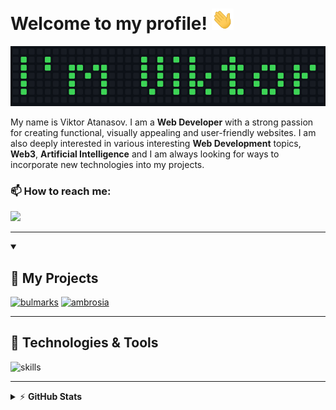 # Welcome to my profile! <img src="https://raw.githubusercontent.com/ViktorAtanasof/ViktorAtanasof/main/images/welcome.gif" width="35"/>

![Name](https://raw.githubusercontent.com/ViktorAtanasof/ViktorAtanasof/main/images/my-name.png)

My name is Viktor Atanasov. I am a **Web Developer** with a strong passion for creating functional, visually appealing and user-friendly websites. I am also deeply interested in various interesting **Web Development** topics, **Web3**, **Artificial Intelligence** and I am always looking for ways to incorporate new technologies into my projects.

### 📫 How to reach me:
<a href="https://www.linkedin.com/in/viktor-atanasov-profile/"><img src="https://img.shields.io/badge/Viktor Atanasov-%230077B5.svg?&style=for-the-badge&logo=linkedin&logoColor=white" ></a> 

---

<details open> 
  <summary><h2>📘 My Projects</h2></summary>
  
  <p align="left">
    <a href="https://github.com/ViktorAtanasof/bulmarks"><img width="385" src="https://github-readme-stats-git-masterrstaa-rickstaa.vercel.app/api/pin/?username=ViktorAtanasof&repo=bulmarks&theme=react&hide_border=true&show_icons=false" alt="bulmarks"></a>
    <a href="https://github.com/ViktorAtanasof/ambrosia"><img width="385" src="https://github-readme-stats-git-masterrstaa-rickstaa.vercel.app/api/pin/?username=ViktorAtanasof&repo=ambrosia&theme=tokyonight&hide_border=true&show_icons=false" alt="ambrosia"></a>
  </p>
</details>

---

## 🔧 Technologies & Tools
![skills](https://skillicons.dev/icons?i=js,html,css,react,redux,sass,nodejs,webpack,tailwind,ts,express,angular,mongodb,firebase,vercel,netlify,git,vscode,figma&theme=dark&perline=9)

---

<details>
    <summary>&#9889 <b>GitHub Stats</b></summary><br/>

![](https://github-readme-streak-stats.herokuapp.com/?user=ViktorAtanasof&theme=tokyonight&hide_border=true)<br/>
![](https://github-readme-stats-git-masterrstaa-rickstaa.vercel.app/api/top-langs/?username=ViktorAtanasof&theme=tokyonight&hide_border=true&include_all_commits=false&count_private=false&layout=compact)

</details>

